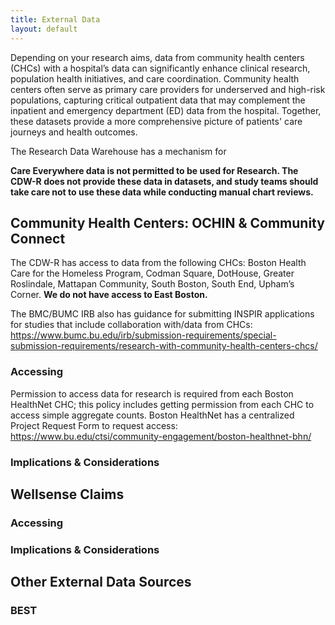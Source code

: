```yaml
---
title: External Data
layout: default
---
```


Depending on your research aims, data from community health centers (CHCs) with a hospital’s data can significantly enhance clinical research, population health initiatives, and care coordination. Community health centers often serve as primary care providers for underserved and high-risk populations, capturing critical outpatient data that may complement the inpatient and emergency department (ED) data from the hospital. Together, these datasets provide a more comprehensive picture of patients' care journeys and health outcomes.

The Research Data Warehouse has a mechanism for 

**Care Everywhere data is not permitted to be used for Research. The CDW-R does not provide these data in datasets, and study teams should take care not to use these data while conducting manual chart reviews.**

## Community Health Centers: OCHIN & Community Connect

The CDW-R has access to data from the following CHCs: Boston Health Care for the Homeless Program, Codman Square, DotHouse, Greater Roslindale, Mattapan Community, South Boston, South End, Upham’s Corner. 
**We do not have access to East Boston.**
 

The BMC/BUMC IRB also has guidance for submitting INSPIR applications for studies that include collaboration with/data from CHCs: https://www.bumc.bu.edu/irb/submission-requirements/special-submission-requirements/research-with-community-health-centers-chcs/  

### Accessing
Permission to access data for research is required from each Boston HealthNet CHC; this policy includes getting permission from each CHC to access simple aggregate counts. Boston HealthNet has a centralized Project Request Form to request access: https://www.bu.edu/ctsi/community-engagement/boston-healthnet-bhn/  

### Implications & Considerations

## Wellsense Claims

### Accessing

### Implications & Considerations

## Other External Data Sources

### BEST

